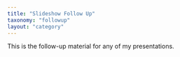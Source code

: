 ```yaml
---
title: "Slideshow Follow Up"
taxonomy: "followup"
layout: "category"
---
```


This is the follow-up material for any of my presentations.